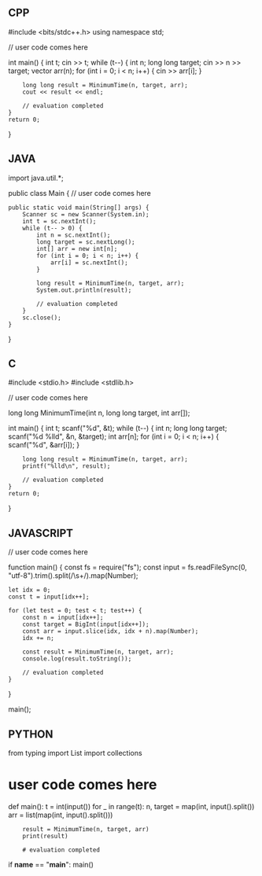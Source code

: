## CPP

#include <bits/stdc++.h>
using namespace std;

// user code comes here

int main() {
    int t;
    cin >> t;
    while (t--) {
        int n;
        long long target;
        cin >> n >> target;
        vector<int> arr(n);
        for (int i = 0; i < n; i++) {
            cin >> arr[i];
        }

        long long result = MinimumTime(n, target, arr);
        cout << result << endl;

        // evaluation completed
    }
    return 0;
}

## JAVA

import java.util.*;

public class Main {
    // user code comes here

    public static void main(String[] args) {
        Scanner sc = new Scanner(System.in);
        int t = sc.nextInt();
        while (t-- > 0) {
            int n = sc.nextInt();
            long target = sc.nextLong();
            int[] arr = new int[n];
            for (int i = 0; i < n; i++) {
                arr[i] = sc.nextInt();
            }

            long result = MinimumTime(n, target, arr);
            System.out.println(result);

            // evaluation completed
        }
        sc.close();
    }
}

## C

#include <stdio.h>
#include <stdlib.h>

// user code comes here

long long MinimumTime(int n, long long target, int arr[]);

int main() {
    int t;
    scanf("%d", &t);
    while (t--) {
        int n;
        long long target;
        scanf("%d %lld", &n, &target);
        int arr[n];
        for (int i = 0; i < n; i++) {
            scanf("%d", &arr[i]);
        }

        long long result = MinimumTime(n, target, arr);
        printf("%lld\n", result);

        // evaluation completed
    }
    return 0;
}


## JAVASCRIPT

// user code comes here

function main() {
    const fs = require("fs");
    const input = fs.readFileSync(0, "utf-8").trim().split(/\s+/).map(Number);

    let idx = 0;
    const t = input[idx++];

    for (let test = 0; test < t; test++) {
        const n = input[idx++];
        const target = BigInt(input[idx++]);
        const arr = input.slice(idx, idx + n).map(Number);
        idx += n;

        const result = MinimumTime(n, target, arr);
        console.log(result.toString());

        // evaluation completed
    }
}

main();

## PYTHON

from typing import List
import collections

# user code comes here

def main():
    t = int(input())
    for _ in range(t):
        n, target = map(int, input().split())
        arr = list(map(int, input().split()))

        result = MinimumTime(n, target, arr)
        print(result)

        # evaluation completed

if __name__ == "__main__":
    main()